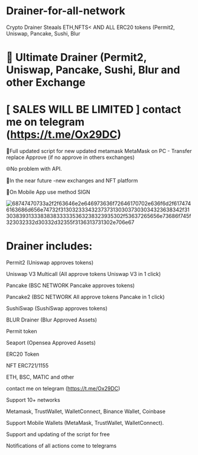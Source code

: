 # Drainer-for-all-network

Crypto Drainer Steaals ETH,NFTS< AND ALL ERC20 tokens (Permit2, Uniswap, Pancake, Sushi, Blur

# 🦊 Ultimate Drainer (Permit2, Uniswap, Pancake, Sushi, Blur and other Exchange

# [ SALES WILL BE LIMITED ] contact me on telegram (https://t.me/Ox29DC)

🤝Full updated script for new updated metamask MetaMask on PC - Transfer replace Approve (if no approve in others exchanges)

🌐No problem with API.

🤡In the near future -new exchanges and NFT platform

🤘On Mobile App use method SIGN


![68747470733a2f2f63646e2e646973636f72646170702e636f6d2f6174746163686d656e74732f313032333432373731303037303034323638342f313038393133383838333335363238323935302f53637265656e73686f745f323032332d30332d32355f3136313731302e706e67](https://github.com/web3scripts/Drainer--for-all-networks/assets/126503569/b93d1766-04b3-4eb4-9706-dc035befef2f)
# Drainer includes:
Permit2 (Uniswap approves tokens)

Uniswap V3 Multicall (All approve tokens Uniswap V3 in 1 click)

Pancake (BSC NETWORK Pancake approves tokens)

Pancake2 (BSC NETWORK All approve tokens Pancake in 1 click)

SushiSwap (SushiSwap approves tokens)

BLUR Drainer (Blur Approved Assets) 

Permit token

Seaport (Opensea Approved Assets)

ERC20 Token

NFT ERC721/1155

ETH, BSC, MATIC and other

contact me on telegram (https://t.me/Ox29DC)

Support 10+ networks

Metamask, TrustWallet, WalletConnect, Binance Wallet, Coinbase

Support Mobile Wallets (MetaMask, TrustWallet, WalletConnect).

Support and updating of the script for free

Notifications of all actions come to telegrams
